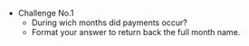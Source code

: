 - Challenge No.1
    - During wich months did payments occur?
    - Format your answer to return back the full month name.
